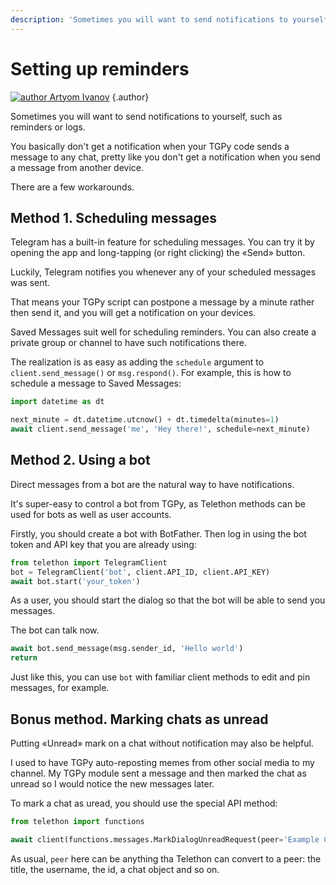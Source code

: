 ```yaml
---
description: 'Sometimes you will want to send notifications to yourself, such as reminders or logs. There are multiple approaches: scheduling messages, using a bot, or marking chats as unread.'
---
```


# Setting up reminders   

[![author](https://avatars.githubusercontent.com/u/38432588) Artyom Ivanov](https://github.com/tm-a-t)
{.author}

Sometimes you will want to send notifications to yourself, such as reminders or logs.   

You basically don't get a notification when your TGPy code sends a message to any chat, pretty like you don't get a notification when you send a message from another device.   

There are a few workarounds.   

## Method 1. Scheduling messages   

Telegram has a built-in feature for scheduling messages. You can try it by opening the app and long-tapping (or right clicking) the «Send» button.   

Luckily, Telegram notifies you whenever any of your scheduled messages was sent.   

That means your TGPy script can postpone a message by a minute rather then send it, and you will get a notification on your devices.   

Saved Messages suit well for scheduling reminders. You can also create a private group or channel to have such notifications there.   

The realization is as easy as adding the `schedule` argument to `client.send_message()` or `msg.respond()`. For example, this is how to schedule a message to Saved Messages:   

```python
import datetime as dt

next_minute = dt.datetime.utcnow() + dt.timedelta(minutes=1)
await client.send_message('me', 'Hey there!', schedule=next_minute)
```

## Method 2. Using a bot   

Direct messages from a bot are the natural way to have notifications.   

It's super-easy to control a bot from TGPy, as Telethon methods can be used for bots as well as user accounts.   

Firstly, you should create a bot with BotFather. Then log in using the bot token and API key that you are already using:   

```python
from telethon import TelegramClient
bot = TelegramClient('bot', client.API_ID, client.API_KEY)
await bot.start('your_token')
```

As a user, you should start the dialog so that the bot will be able to send you messages.   

The bot can talk now.   

```python
await bot.send_message(msg.sender_id, 'Hello world')
return
```

Just like this, you can use `bot` with familiar client methods to edit and pin messages, for example.   

## Bonus method. Marking chats as unread   

Putting «Unread» mark on a chat without notification may also be helpful.   

I used to have TGPy auto-reposting memes from other social media to my channel. My TGPy module sent a message and then marked the chat as unread so I would notice the new messages later.   

To mark a chat as uread, you should use the special API method:   

```python
from telethon import functions

await client(functions.messages.MarkDialogUnreadRequest(peer='Example Chat', unread=True))
```

As usual, `peer` here can be anything tha Telethon can convert to a peer: the title, the username, the id, a chat object and so on.   
